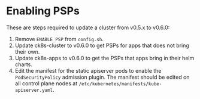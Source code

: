 # Enabling PSPs

These are steps required to update a cluster from v0.5.x to v0.6.0:

1. Remove `ENABLE_PSP` from `config.sh`.
2. Update ck8s-cluster to v0.6.0 to get PSPs for apps that does not bring their own.
3. Update ck8s-apps to v0.6.0 to get the PSPs that apps bring in their helm charts.
4. Edit the manifest for the static apiserver pods to enable the `PodSecurityPolicy` admission plugin.
   The manifest should be edited on all control plane nodes at `/etc/kubernetes/manifests/kube-apiserver.yaml`.
